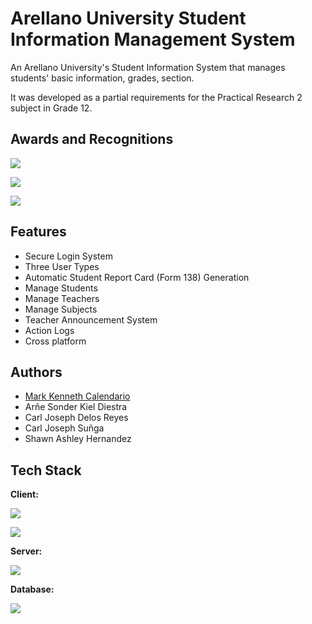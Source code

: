 
# Arellano University Student Information Management System

An Arellano University's Student Information System that manages students' basic information, grades, section.

It was developed as a partial requirements for the Practical Research 2 subject in Grade 12.





## Awards and Recognitions

![](https://img.shields.io/badge/BEST_IN_RESEARCH-0052CC?style=for-the-badge&label=AWARD&logoColor=white&labelColor=yellow)

![](https://img.shields.io/badge/BEST_IN_SOFTWARE-0052CC?style=for-the-badge&label=AWARD&logoColor=white&labelColor=yellow)

![](https://img.shields.io/badge/PARTICIPATED_IN_RESEARCH_COLLOQUIUM-0052CC?style=for-the-badge&label=REP&logoColor=white&labelColor=yellow)

## Features

- Secure Login System
- Three User Types
- Automatic Student Report Card (Form 138) Generation
- Manage Students
- Manage Teachers
- Manage Subjects
- Teacher Announcement System
- Action Logs
- Cross platform



## Authors

- [Mark Kenneth Calendario](https://www.github.com/markcalendario)
- Arñe Sonder Kiel Diestra
- Carl Joseph Delos Reyes
- Carl Joseph Suñga
- Shawn Ashley Hernandez


## Tech Stack

**Client:** 

![](https://img.shields.io/badge/HTML5-E34F26?style=for-the-badge&logo=html5&logoColor=white)

![](https://img.shields.io/badge/Sass-CC6699?style=for-the-badge&logo=sass&logoColor=white)

**Server:** 

![](https://img.shields.io/badge/PHP-777BB4?style=for-the-badge&logo=php&logoColor=white)

**Database:**

![](https://img.shields.io/badge/MySQL-00000F?style=for-the-badge&logo=mysql&logoColor=white)

